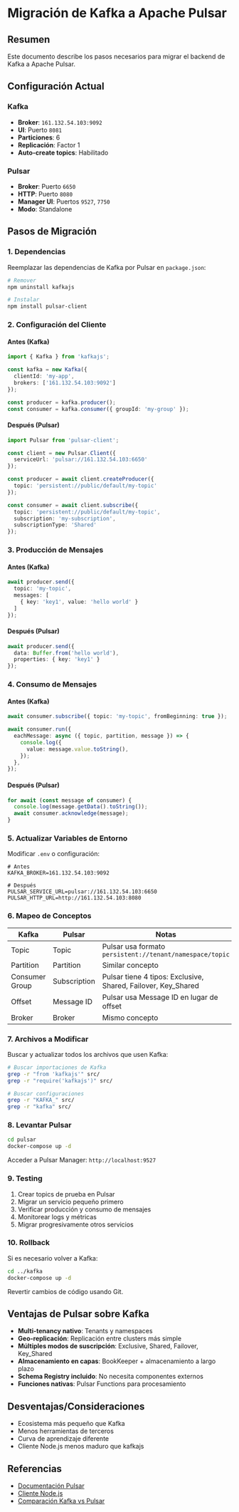 # Migración de Kafka a Apache Pulsar

## Resumen
Este documento describe los pasos necesarios para migrar el backend de Kafka a Apache Pulsar.

## Configuración Actual

### Kafka
- **Broker**: `161.132.54.103:9092`
- **UI**: Puerto `8081`
- **Particiones**: 6
- **Replicación**: Factor 1
- **Auto-create topics**: Habilitado

### Pulsar
- **Broker**: Puerto `6650`
- **HTTP**: Puerto `8080`
- **Manager UI**: Puertos `9527`, `7750`
- **Modo**: Standalone

## Pasos de Migración

### 1. Dependencias
Reemplazar las dependencias de Kafka por Pulsar en `package.json`:

```bash
# Remover
npm uninstall kafkajs

# Instalar
npm install pulsar-client
```

### 2. Configuración del Cliente

#### Antes (Kafka)
```typescript
import { Kafka } from 'kafkajs';

const kafka = new Kafka({
  clientId: 'my-app',
  brokers: ['161.132.54.103:9092']
});

const producer = kafka.producer();
const consumer = kafka.consumer({ groupId: 'my-group' });
```

#### Después (Pulsar)
```typescript
import Pulsar from 'pulsar-client';

const client = new Pulsar.Client({
  serviceUrl: 'pulsar://161.132.54.103:6650'
});

const producer = await client.createProducer({
  topic: 'persistent://public/default/my-topic'
});

const consumer = await client.subscribe({
  topic: 'persistent://public/default/my-topic',
  subscription: 'my-subscription',
  subscriptionType: 'Shared'
});
```

### 3. Producción de Mensajes

#### Antes (Kafka)
```typescript
await producer.send({
  topic: 'my-topic',
  messages: [
    { key: 'key1', value: 'hello world' }
  ]
});
```

#### Después (Pulsar)
```typescript
await producer.send({
  data: Buffer.from('hello world'),
  properties: { key: 'key1' }
});
```

### 4. Consumo de Mensajes

#### Antes (Kafka)
```typescript
await consumer.subscribe({ topic: 'my-topic', fromBeginning: true });

await consumer.run({
  eachMessage: async ({ topic, partition, message }) => {
    console.log({
      value: message.value.toString(),
    });
  },
});
```

#### Después (Pulsar)
```typescript
for await (const message of consumer) {
  console.log(message.getData().toString());
  await consumer.acknowledge(message);
}
```

### 5. Actualizar Variables de Entorno

Modificar `.env` o configuración:

```env
# Antes
KAFKA_BROKER=161.132.54.103:9092

# Después
PULSAR_SERVICE_URL=pulsar://161.132.54.103:6650
PULSAR_HTTP_URL=http://161.132.54.103:8080
```

### 6. Mapeo de Conceptos

| Kafka | Pulsar | Notas |
|-------|--------|-------|
| Topic | Topic | Pulsar usa formato `persistent://tenant/namespace/topic` |
| Partition | Partition | Similar concepto |
| Consumer Group | Subscription | Pulsar tiene 4 tipos: Exclusive, Shared, Failover, Key_Shared |
| Offset | Message ID | Pulsar usa Message ID en lugar de offset |
| Broker | Broker | Mismo concepto |

### 7. Archivos a Modificar

Buscar y actualizar todos los archivos que usen Kafka:

```bash
# Buscar importaciones de Kafka
grep -r "from 'kafkajs'" src/
grep -r "require('kafkajs')" src/

# Buscar configuraciones
grep -r "KAFKA_" src/
grep -r "kafka" src/
```

### 8. Levantar Pulsar

```bash
cd pulsar
docker-compose up -d
```

Acceder a Pulsar Manager: `http://localhost:9527`

### 9. Testing

1. Crear topics de prueba en Pulsar
2. Migrar un servicio pequeño primero
3. Verificar producción y consumo de mensajes
4. Monitorear logs y métricas
5. Migrar progresivamente otros servicios

### 10. Rollback

Si es necesario volver a Kafka:

```bash
cd ../kafka
docker-compose up -d
```

Revertir cambios de código usando Git.

## Ventajas de Pulsar sobre Kafka

- **Multi-tenancy nativo**: Tenants y namespaces
- **Geo-replicación**: Replicación entre clusters más simple
- **Múltiples modos de suscripción**: Exclusive, Shared, Failover, Key_Shared
- **Almacenamiento en capas**: BookKeeper + almacenamiento a largo plazo
- **Schema Registry incluido**: No necesita componentes externos
- **Funciones nativas**: Pulsar Functions para procesamiento

## Desventajas/Consideraciones

- Ecosistema más pequeño que Kafka
- Menos herramientas de terceros
- Curva de aprendizaje diferente
- Cliente Node.js menos maduro que kafkajs

## Referencias

- [Documentación Pulsar](https://pulsar.apache.org/docs/next/)
- [Cliente Node.js](https://pulsar.apache.org/docs/next/client-libraries-node/)
- [Comparación Kafka vs Pulsar](https://pulsar.apache.org/docs/next/concepts-compared-to-kafka/)
